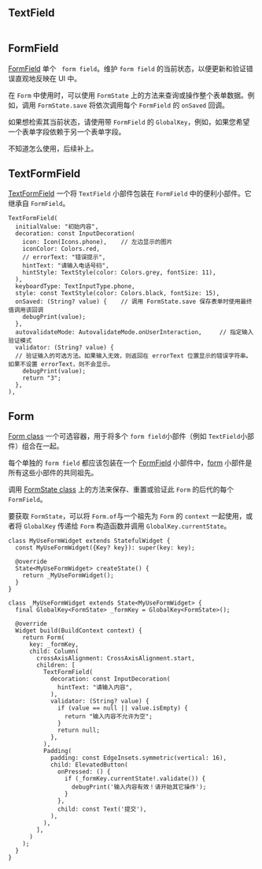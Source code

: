 ## TextField




```Flutter

```

## FormField

[FormField](https://api.flutter-io.cn/flutter/widgets/FormField-class.html) 单个 ` form field`。维护 `form field` 的当前状态，以便更新和验证错误直观地反映在 UI 中。

在 `Form` 中使用时，可以使用 `FormState` 上的方法来查询或操作整个表单数据。例如，调用 `FormState.save` 将依次调用每个 `FormField` 的 `onSaved` 回调。

如果想检索其当前状态，请使用带 `FormField` 的 `GlobalKey`，例如，如果您希望一个表单字段依赖于另一个表单字段。

不知道怎么使用，后续补上。



## TextFormField

[TextFormField](https://api.flutter.dev/flutter/material/TextFormField-class.html) 一个将 `TextField` 小部件包装在 `FormField` 中的便利小部件。它继承自 `FormField`。

```
TextFormField(
  initialValue: "初始内容",
  decoration: const InputDecoration(
    icon: Icon(Icons.phone),    // 左边显示的图片
    iconColor: Colors.red,
    // errorText: "错误提示",
    hintText: "请输入电话号码",
    hintStyle: TextStyle(color: Colors.grey, fontSize: 11),
  ),
  keyboardType: TextInputType.phone,
  style: const TextStyle(color: Colors.black, fontSize: 15),
  onSaved: (String? value) {    // 调用 FormState.save 保存表单时使用最终值调用该回调
    debugPrint(value);
  },
  autovalidateMode: AutovalidateMode.onUserInteraction,     // 指定输入验证模式
  validator: (String? value) {  
  // 验证输入的可选方法。如果输入无效，则返回在 errorText 位置显示的错误字符串。如果不设置 errorText，则不会显示。
    debugPrint(value);
    return "3";
  },
),
```

## Form

[Form class](https://api.flutter.dev/flutter/widgets/Form-class.html) 一个可选容器，用于将多个 `form field`小部件（例如 `TextField`小部件）组合在一起。

每个单独的 `form field` 都应该包装在一个 [FormField](https://api.flutter-io.cn/flutter/widgets/FormField-class.html) 小部件中，[form](https://api.flutter-io.cn/flutter/widgets/Form-class.html) 小部件是所有这些小部件的共同祖先。

调用 [FormState class](https://api.flutter-io.cn/flutter/widgets/FormState-class.html) 上的方法来保存、重置或验证此 `Form` 的后代的每个 `FormField`。

要获取 `FormState`，可以将 `Form.of`与一个祖先为 `Form` 的 `context` 一起使用，或者将 `GlobalKey` 传递给 `Form` 构造函数并调用 `GlobalKey.currentState`。

```
class MyUseFormWidget extends StatefulWidget {
  const MyUseFormWidget({Key? key}): super(key: key);

  @override
  State<MyUseFormWidget> createState() {
    return _MyUseFormWidget();
  }
}

class _MyUseFormWidget extends State<MyUseFormWidget> {
  final GlobalKey<FormState> _formKey = GlobalKey<FormState>();

  @override
  Widget build(BuildContext context) {
    return Form(
      key: _formKey,
      child: Column(
        crossAxisAlignment: CrossAxisAlignment.start,
        children: [
          TextFormField(
            decoration: const InputDecoration(
              hintText: "请输入内容",
            ),
            validator: (String? value) {
              if (value == null || value.isEmpty) {
                return "输入内容不允许为空";
              }
              return null;
            },
          ),
          Padding(
            padding: const EdgeInsets.symmetric(vertical: 16),
            child: ElevatedButton(
              onPressed: () {
                if (_formKey.currentState!.validate()) {
                  debugPrint('输入内容有效！请开始其它操作');
                }
              },
              child: const Text('提交'),
            ),
          ),
        ],
      )
    );
  }
}
```